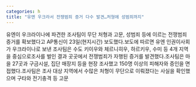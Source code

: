 ```yaml
---
categories: h
title: "유엔 우크라서 전쟁범죄 증거 다수 발견…처형에 성범죄까지"
---
```

유엔이 우크라이나에 파견한 조사팀이 무단 처형과 고문, 성범죄 등에 이르는 전쟁범죄 증거를 확보했다고 AP통신이 23일(현지시간) 보도했다.보도에 따르면 유엔 인권이사회가 우크라이나로 보낸 조사팀은 수도 키이우와 체르니히우, 하르키우, 수미 등 4개 지역을 중심으로조사를 벌인 결과 곳곳에서 전쟁범죄가 자행된 증거를 발견했다.조사팀은 마을 27곳과 구금시설, 집단 매장지 등을 현장 조사했고 150명 이상의 피해자와 증인을 면접했다.조사팀은 조사 대상 지역에서 수많은 처형이 무단으로 이뤄졌다는 사실을 확인했으며 구타와 전기충격 등 고문